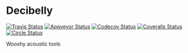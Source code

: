 Decibelly
=========

[![Travis Status](https://travis-ci.org/audioplastic/decibelly.svg?branch=master)](https://travis-ci.org/audioplastic/decibelly)
[![Appveyor Status](https://ci.appveyor.com/api/projects/status/github/audioplastic/decibelly)](https://ci.appveyor.com/project/audioplastic/decibelly)
[![Codecov Status](https://codecov.io/github/audioplastic/decibelly/coverage.svg?branch=master)](https://codecov.io/gh/audioplastic/decibelly)
[![Coveralls Status](https://coveralls.io/repos/github/audioplastic/decibelly/badge.svg?branch=master)](https://coveralls.io/github/audioplastic/decibelly?branch=master)
[![Circle Status](https://circleci.com/gh/audioplastic/decibelly.png)](https://circleci.com/gh/audioplastic/decibelly)


Wooshy acoustic tools